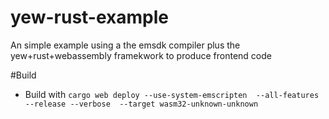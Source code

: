 # yew-rust-example
An simple example using a the emsdk compiler plus the yew+rust+webassembly framekwork to produce frontend code

#Build
- Build with `cargo web deploy --use-system-emscripten  --all-features  --release --verbose  --target wasm32-unknown-unknown
`